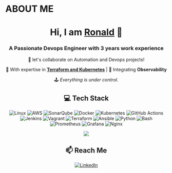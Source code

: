 # ABOUT ME



<div align="center">

  <h1> Hi, I am <a href="https://github.com/vikashraj1">Ronald</a> 👋</h1>
  <h3 align="center">A Passionate Devops Engineer with 3 years work experience </h3>

  🤝 let's collaborate on Automation and Devops projects!

  🔭 With expertise in **[Terraform and Kubernetes](https://github.com/vikashraj1/prometheus-and-grafana)** | 🌱 Integrating **Observability**

  🕹️ _Everything is under control._

  <!-- 🕹️ _“Every defeat is a lesson—each fall makes you stronger.” ~ SIFU_ -->

  <h2>💻 Tech Stack</h2>
</div>

<p align="center">
  <img src="https://img.shields.io/badge/Linux-FCC624?style=for-the-badge&logo=linux&logoColor=black" alt="Linux">
  <img src="https://img.shields.io/badge/AWS-FF9900?style=for-the-badge&logo=amazon-web-services&logoColor=white" alt="AWS">
  <img src="https://img.shields.io/badge/SonarQube-0080FF?style=for-the-badge&logo=digitalocean&logoColor=white" alt="SonarQube">
  <img src="https://img.shields.io/badge/Docker-2496ED?style=for-the-badge&logo=docker&logoColor=white" alt="Docker">
  <img src="https://img.shields.io/badge/Kubernetes-326CE5?style=for-the-badge&logo=kubernetes&logoColor=white" alt="Kubernetes">
  <img src="https://img.shields.io/badge/GitHub_Actions-2088FF?style=for-the-badge&logo=github-actions&logoColor=white" alt="GitHub Actions">
  <img src="https://img.shields.io/badge/Jenkins-D24939?style=for-the-badge&logo=jenkins&logoColor=white" alt="Jenkins">
  <img src="https://img.shields.io/badge/Vagrant-1563FF?style=for-the-badge&logo=vagrant&logoColor=white" alt="Vagrant">
  <img src="https://img.shields.io/badge/Terraform-623CE4?style=for-the-badge&logo=terraform&logoColor=white" alt="Terraform">
  <img src="https://img.shields.io/badge/Ansible-EE0000?style=for-the-badge&logo=ansible&logoColor=white" alt="Ansible">
  <img src="https://img.shields.io/badge/Python-3776AB?style=for-the-badge&logo=python&logoColor=white" alt="Python">
  <img src="https://img.shields.io/badge/Bash-4EAA25?style=for-the-badge&logo=gnu-bash&logoColor=white" alt="Bash">
  <img src="https://img.shields.io/badge/Prometheus-E6522C?style=for-the-badge&logo=prometheus&logoColor=white" alt="Prometheus">
  <img src="https://img.shields.io/badge/Grafana-F46800?style=for-the-badge&logo=grafana&logoColor=white" alt="Grafana">
  <img src="https://img.shields.io/badge/Nginx-009639?style=for-the-badge&logo=nginx&logoColor=white" alt="Nginx">

<div align="center">

![](https://komarev.com/ghpvc/?username=vikash-mrm&abbreviated=true&style=flat-square)

</div>

</p>

<div align="center">

  <h2>📫 Reach Me</h2>
  
  [![LinkedIn](https://img.shields.io/badge/LinkedIn-0077B5?style=for-the-badge&logo=linkedin&logoColor=white)](https://www.linkedin.com/in/ronaldajewole)


</div>
